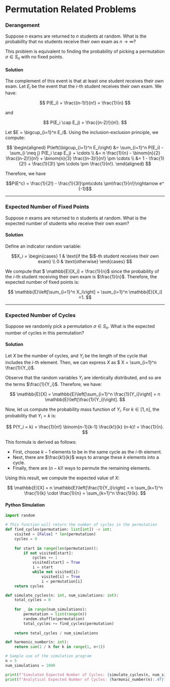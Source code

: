 # Permutation Related Problems

### Derangement

Suppose $n$ exams are returned to $n$ students at random. What is the probability that no students receive their own exam as $n \to \infty$?

This problem is equivalent to finding the probability of picking a permutation $\sigma \in S_n$ with no fixed points.

#### Solution

The complement of this event is that at least one student receives their own exam. Let $E_i$ be the event that the $i$-th student receives their own exam. We have:

$$ P(E_i) = \frac{(n-1)!}{n!} = \frac{1}{n} $$

and 

$$ P(E_i \cap E_j) = \frac{(n-2)!}{n!}. $$

Let $E = \bigcup_{i=1}^n E_i$. Using the inclusion-exclusion principle, we compute:

$$
\begin{aligned}
P\left(\bigcup_{i=1}^n E_i\right) 
&= \sum_{i=1}^n P(E_i) - \sum_{i \neq j} P(E_i \cap E_j) + \cdots \\
&= n \frac{1}{n} - \binom{n}{2} \frac{(n-2)!}{n!} + \binom{n}{3} \frac{(n-3)!}{n!} \pm \cdots \\
&= 1 - \frac{1}{2!} + \frac{1}{3!} \pm \cdots \pm \frac{1}{n!}.
\end{aligned}
$$

Therefore, we have 

$$P(E^c) = \frac{1}{2!} - \frac{1}{3!}\pm\cdots \pm\frac{1}{n!}\rightarrow e^
{-1}$$

---

### Expected Number of Fixed Points

Suppose $n$ exams are returned to $n$ students at random. What is the expected number of students who receive their own exam?

#### Solution

Define an indicator random variable:

$$X_i = \begin{cases} 
1 & \text{if the $i$-th student receives their own exam} \\ 
0 & \text{otherwise}
\end{cases} $$

We compute that $ \mathbb{E}[X_i] = \frac{1}{n}$ since the probability of 
the $i$-th student receiving their own exam is $\frac{1}{n}$. Therefore, the expected number of fixed points is:

$$
\mathbb{E}\left[\sum_{i=1}^n X_i\right] = \sum_{i=1}^n \mathbb{E}[X_i] =1. 
$$

---

### Expected Number of Cycles

Suppose we randomly pick a permutation $\sigma \in S_n$. What is the expected number of cycles in this permutation?

#### Solution

Let $X$ be the number of cycles, and $Y_i$ be the length of the cycle that 
includes the $i$-th element. Then, we can express $X$ as $ X = \sum_{i=1}^n 
\frac{1}{Y_i}$.

Observe that the random variables $Y_i$ are identically distributed, and so are the terms $\frac{1}{Y_i}$. Therefore, we have:

$$
\mathbb{E}[X] = \mathbb{E}\left[\sum_{i=1}^n \frac{1}{Y_i}\right] = n \mathbb{E}\left[\frac{1}{Y_i}\right].
$$

Now, let us compute the probability mass function of $Y_i$. For $k \in [1, n]$, the probability that $Y_i = k$ is:

$$
P(Y_i = k) = \frac{1}{n!} \binom{n-1}{k-1} \frac{k!}{k} (n-k)! = \frac{1}{n}.
$$

This formula is derived as follows:
- First, choose $k-1$ elements to be in the same cycle as the $i$-th element.
- Next, there are $\frac{k!}{k}$ ways to arrange these $k$ elements into a cycle.
- Finally, there are $(n-k)!$ ways to permute the remaining elements.

Using this result, we compute the expected value of $X$:

$$
\mathbb{E}[X] = n \mathbb{E}\left[\frac{1}{Y_i}\right] = n \sum_{k=1}^n \frac{1}{k} \cdot \frac{1}{n} = \sum_{k=1}^n \frac{1}{k}.
$$

#### Python Simulation

```python
import random

# This function will return the number of cycles in the permutation
def find_cycles(permutation: list[int]) -> int:
    visited = [False] * len(permutation)
    cycles = 0
    
    for start in range(len(permutation)):
        if not visited[start]:
            cycles += 1
            visited[start] = True
            i = start
            while not visited[i]:
                visited[i] = True
                i = permutation[i]
    return cycles

def simulate_cycles(n: int, num_simulations: int):
    total_cycles = 0
    
    for _ in range(num_simulations):
        permutation = list(range(n))
        random.shuffle(permutation)
        total_cycles += find_cycles(permutation)
        
    return total_cycles / num_simulations

def harmonic_number(n: int):
    return sum(1 / k for k in range(1, n+1))

# Sample use of the simulation program
n = 5
num_simulations = 1000

print(f"Simulated Expected Number of Cycles: {simulate_cycles(n, num_simulations):.4f}")
print(f"Analytical Expected Number of Cycles: {harmonic_number(n):.4f}")
```